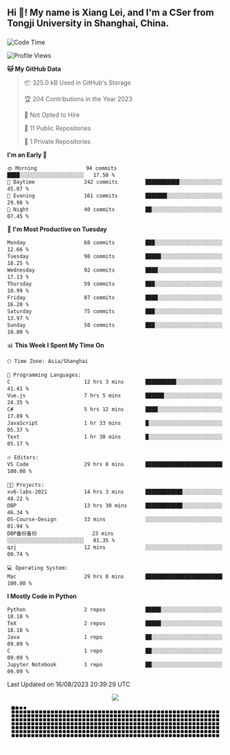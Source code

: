 <h2 align="left">Hi 👋! My name is Xiang Lei, and I'm a CSer from Tongji University in Shanghai, China.</h2>

###

<!--START_SECTION:waka-->
![Code Time](http://img.shields.io/badge/Code%20Time-138%20hrs%2040%20mins-blue)

![Profile Views](http://img.shields.io/badge/Profile%20Views-110-blue)

**🐱 My GitHub Data** 

> 📦 325.0 kB Used in GitHub's Storage 
 > 
> 🏆 204 Contributions in the Year 2023
 > 
> 🚫 Not Opted to Hire
 > 
> 📜 11 Public Repositories 
 > 
> 🔑 1 Private Repositories 
 > 
**I'm an Early 🐤** 

```text
🌞 Morning                94 commits          ████░░░░░░░░░░░░░░░░░░░░░   17.50 % 
🌆 Daytime                242 commits         ███████████░░░░░░░░░░░░░░   45.07 % 
🌃 Evening                161 commits         ███████░░░░░░░░░░░░░░░░░░   29.98 % 
🌙 Night                  40 commits          ██░░░░░░░░░░░░░░░░░░░░░░░   07.45 % 
```
📅 **I'm Most Productive on Tuesday** 

```text
Monday                   68 commits          ███░░░░░░░░░░░░░░░░░░░░░░   12.66 % 
Tuesday                  98 commits          █████░░░░░░░░░░░░░░░░░░░░   18.25 % 
Wednesday                92 commits          ████░░░░░░░░░░░░░░░░░░░░░   17.13 % 
Thursday                 59 commits          ███░░░░░░░░░░░░░░░░░░░░░░   10.99 % 
Friday                   87 commits          ████░░░░░░░░░░░░░░░░░░░░░   16.20 % 
Saturday                 75 commits          ███░░░░░░░░░░░░░░░░░░░░░░   13.97 % 
Sunday                   58 commits          ███░░░░░░░░░░░░░░░░░░░░░░   10.80 % 
```


📊 **This Week I Spent My Time On** 

```text
🕑︎ Time Zone: Asia/Shanghai

💬 Programming Languages: 
C                        12 hrs 3 mins       ██████████░░░░░░░░░░░░░░░   41.41 % 
Vue.js                   7 hrs 5 mins        ██████░░░░░░░░░░░░░░░░░░░   24.35 % 
C#                       5 hrs 12 mins       ████░░░░░░░░░░░░░░░░░░░░░   17.89 % 
JavaScript               1 hr 33 mins        █░░░░░░░░░░░░░░░░░░░░░░░░   05.37 % 
Text                     1 hr 30 mins        █░░░░░░░░░░░░░░░░░░░░░░░░   05.17 % 

🔥 Editors: 
VS Code                  29 hrs 8 mins       █████████████████████████   100.00 % 

🐱‍💻 Projects: 
xv6-labs-2021            14 hrs 3 mins       ████████████░░░░░░░░░░░░░   48.22 % 
DBP                      13 hrs 30 mins      ████████████░░░░░░░░░░░░░   46.34 % 
OS-Course-Design         33 mins             ░░░░░░░░░░░░░░░░░░░░░░░░░   01.94 % 
DBP备份备份                  23 mins             ░░░░░░░░░░░░░░░░░░░░░░░░░   01.35 % 
qzj                      12 mins             ░░░░░░░░░░░░░░░░░░░░░░░░░   00.74 % 

💻 Operating System: 
Mac                      29 hrs 8 mins       █████████████████████████   100.00 % 
```

**I Mostly Code in Python** 

```text
Python                   2 repos             █████░░░░░░░░░░░░░░░░░░░░   18.18 % 
TeX                      2 repos             █████░░░░░░░░░░░░░░░░░░░░   18.18 % 
Java                     1 repo              ██░░░░░░░░░░░░░░░░░░░░░░░   09.09 % 
C                        1 repo              ██░░░░░░░░░░░░░░░░░░░░░░░   09.09 % 
Jupyter Notebook         1 repo              ██░░░░░░░░░░░░░░░░░░░░░░░   09.09 % 
```




 Last Updated on 16/08/2023 20:39:29 UTC
<!--END_SECTION:waka-->

<div align="center">
  <img src="https://github-readme-stats.vercel.app/api?username=Lei00764&show_icons=true&theme=radical" />
 </div>

 <div align="center">

<picture>
  <source media="(prefers-color-scheme: dark)" srcset="https://raw.githubusercontent.com/Lei00764/Lei00764/output/github-contribution-grid-snake-dark.svg">
  <source media="(prefers-color-scheme: light)" srcset="https://raw.githubusercontent.com/Lei00764/Lei00764/output/github-contribution-grid-snake.svg">
  <img alt="github contribution grid snake animation" src="https://raw.githubusercontent.com/Lei00764/Lei00764/output/github-contribution-grid-snake.svg">
</picture>

</div>




